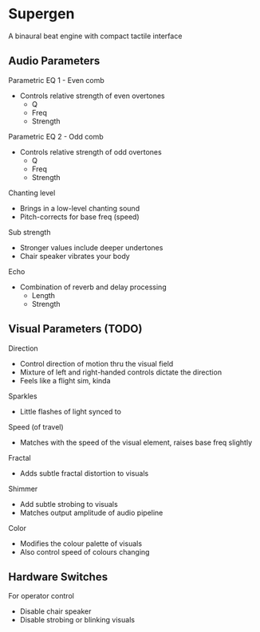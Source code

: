 
# Supergen

A binaural beat engine with compact tactile interface


## Audio Parameters

Parametric EQ 1 - Even comb
- Controls relative strength of even overtones
  - Q
  - Freq
  - Strength

Parametric EQ 2 - Odd comb
- Controls relative strength of odd overtones
  - Q
  - Freq
  - Strength

Chanting level
- Brings in a low-level chanting sound
- Pitch-corrects for base freq (speed)

Sub strength
- Stronger values include deeper undertones
- Chair speaker vibrates your body

Echo
- Combination of reverb and delay processing
  - Length
  - Strength


## Visual Parameters (TODO)

Direction
- Control direction of motion thru the visual field
- Mixture of left and right-handed controls dictate the direction
- Feels like a flight sim, kinda

Sparkles
- Little flashes of light synced to

Speed (of travel)
- Matches with the speed of the visual element, raises base freq slightly

Fractal
- Adds subtle fractal distortion to visuals

Shimmer
- Add subtle strobing to visuals
- Matches output amplitude of audio pipeline

Color
- Modifies the colour palette of visuals
- Also control speed of colours changing


## Hardware Switches

For operator control

- Disable chair speaker
- Disable strobing or blinking visuals



